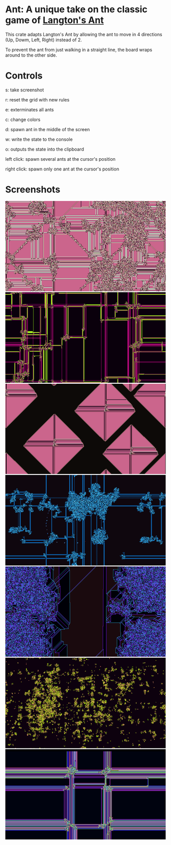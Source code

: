 # Ant: A unique take on the classic game of [Langton's Ant](https://en.wikipedia.org/wiki/Langton%27s_ant)

This crate adapts Langton's Ant by allowing the ant to move in 4 directions (Up, Dowm, Left, Right) instead of 2.

To prevent the ant from just walking in a straight line, the board wraps around to the other side.

# Controls

s: take screenshot

r: reset the grid with new rules
    
e: exterminates all ants
    
c: change colors
    
d: spawn ant in the middle of the screen
    
w: write the state to the console
    
o: outputs the state into the clipboard
    
left click: spawn several ants at the cursor's position
    
right click: spawn only one ant at the cursor's position

# Screenshots

![1](screenshots/sc_1155929583.png)
![2](screenshots/sc_3956770270.png)
![3](screenshots/sc_482556851.png)
![4](screenshots/sc_2307215456.png)
![5](screenshots/sc_3123957573.png)
![6](screenshots/sc_3854846576.png)
![7](screenshots/sc_2456483030.png)
